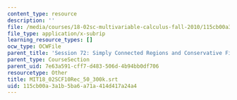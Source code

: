```yaml
---
content_type: resource
description: ''
file: /media/courses/18-02sc-multivariable-calculus-fall-2010/115cb00a3a1b5ba6a71a414d417a24a4_MIT18_02SCF10Rec_50_300k.vtt
file_type: application/x-subrip
learning_resource_types: []
ocw_type: OCWFile
parent_title: 'Session 72: Simply Connected Regions and Conservative Fields'
parent_type: CourseSection
parent_uid: 7e63a591-cff7-d483-506d-4b94bb0df706
resourcetype: Other
title: MIT18_02SCF10Rec_50_300k.srt
uid: 115cb00a-3a1b-5ba6-a71a-414d417a24a4
---
```

